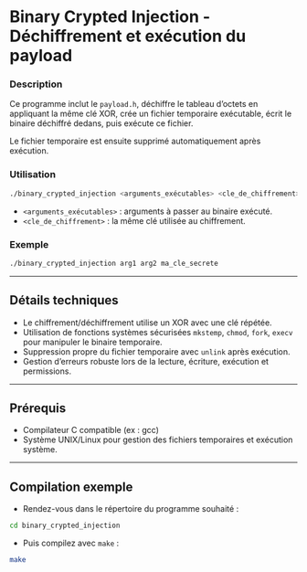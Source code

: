 # Binary Crypted Injection -  Déchiffrement et exécution du payload

### Description

Ce programme inclut le `payload.h`, déchiffre le tableau d’octets en appliquant la même clé XOR, crée un fichier temporaire exécutable, écrit le binaire déchiffré dedans, puis exécute ce fichier.

Le fichier temporaire est ensuite supprimé automatiquement après exécution.

### Utilisation

``` bash
./binary_crypted_injection <arguments_exécutables> <cle_de_chiffrement>

```


- `<arguments_exécutables>` : arguments à passer au binaire exécuté.
- `<cle_de_chiffrement>` : la même clé utilisée au chiffrement.

### Exemple


``` bash
./binary_crypted_injection arg1 arg2 ma_cle_secrete

```


---

## Détails techniques

- Le chiffrement/déchiffrement utilise un XOR avec une clé répétée.
- Utilisation de fonctions systèmes sécurisées `mkstemp`, `chmod`, `fork`, `execv` pour manipuler le binaire temporaire.
- Suppression propre du fichier temporaire avec `unlink` après exécution.
- Gestion d’erreurs robuste lors de la lecture, écriture, exécution et permissions.

---

## Prérequis

- Compilateur C compatible (ex : gcc)
- Système UNIX/Linux pour gestion des fichiers temporaires et exécution système.

---
## Compilation exemple

- Rendez-vous dans le répertoire du programme souhaité :

``` bash
cd binary_crypted_injection
```
- Puis compilez avec `make` :

``` bash
make
```


